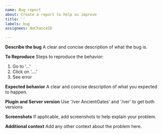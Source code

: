 ```yaml
---
name: Bug report
about: Create a report to help us improve
title: ''
labels: bug
assignees: NoChanceSD

---
```


**Describe the bug**
A clear and concise description of what the bug is.

**To Reproduce**
Steps to reproduce the behavior:
1. Go to '...'
2. Click on '....'
3. See error

**Expected behavior**
A clear and concise description of what you expected to happen.

**Plugin and Server version**
Use '/ver AncientGates' and '/ver' to get both versions

**Screenshots**
If applicable, add screenshots to help explain your problem.

**Additional context**
Add any other context about the problem here.
